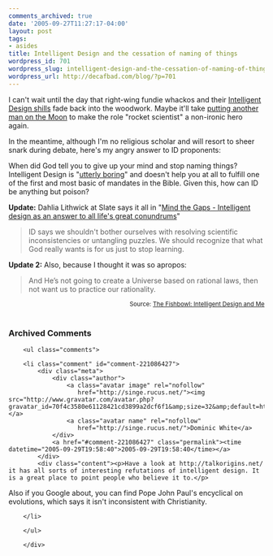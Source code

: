 ```yaml
---
comments_archived: true
date: '2005-09-27T11:27:17-04:00'
layout: post
tags:
- asides
title: Intelligent Design and the cessation of naming of things
wordpress_id: 701
wordpress_slug: intelligent-design-and-the-cessation-of-naming-of-things
wordpress_url: http://decafbad.com/blog/?p=701
---
```

I can't wait until the day that right-wing fundie whackos and their [Intelligent Design shills](http://msnbc.msn.com/id/9452500/) fade back into the woodwork.  Maybe it'll take [putting another man on the Moon](http://www.space.com/news/050920_nasa_moon_response.html) to make the role "rocket scientist" a non-ironic hero again.

In the meantime, although I'm no religious scholar and will resort to sheer snark during debate, here's my angry answer to ID proponents:  

When did God tell you to give up your mind and stop naming things?  Intelligent Design is "[utterly boring](http://msnbc.msn.com/id/9452500/page/2/)" and doesn't help you at all to fulfill one of the first and most basic of mandates in the Bible.  Given this, how can ID be anything but poison?

**Update:** Dahlia Lithwick at Slate says it all in "<a href="http://slate.msn.com/id/2127054/">Mind the Gaps - Intelligent design as an answer to all life's great conundrums</a>"
<blockquote cite="http://slate.msn.com/id/2127054/">ID says we shouldn't bother ourselves with resolving scientific inconsistencies or untangling puzzles. We should recognize that what God really wants is for us just to stop learning.</blockquote>

**Update 2:** Also, because I thought it was so apropos:

<blockquote cite="http://fishbowl.pastiche.org/2005/09/30/intelligent_design_and_me">And He’s not going to create a Universe based on rational laws, then not want us to practice our rationality.</blockquote><small style="text-align:right; display:block">Source: <a href="http://fishbowl.pastiche.org/2005/09/30/intelligent_design_and_me">The Fishbowl: Intelligent Design and Me</a></small><br />

<div id="comments" class="comments archived-comments">
            <h3>Archived Comments</h3>
            
        <ul class="comments">
            
        <li class="comment" id="comment-221086427">
            <div class="meta">
                <div class="author">
                    <a class="avatar image" rel="nofollow" 
                       href="http://singe.rucus.net/"><img src="http://www.gravatar.com/avatar.php?gravatar_id=70f4c3580e61128421cd3899a2dcf6f1&amp;size=32&amp;default=http://mediacdn.disqus.com/1320279820/images/noavatar32.png"/></a>
                    <a class="avatar name" rel="nofollow" 
                       href="http://singe.rucus.net/">Dominic White</a>
                </div>
                <a href="#comment-221086427" class="permalink"><time datetime="2005-09-29T19:58:40">2005-09-29T19:58:40</time></a>
            </div>
            <div class="content"><p>Have a look at http://talkorigins.net/ it has all sorts of interesting refutations of intelligent design. It is a great place to point people who believe it to.</p>

<p>Also if you Google about, you can find Pope John Paul's encyclical on evolutions, which says it isn't inconsistent with Christianity.</p></div>
            
        </li>
    
        </ul>
    
        </div>
    